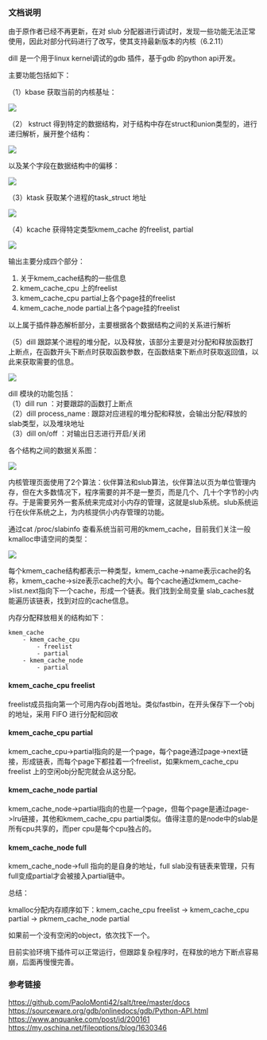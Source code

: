 ### 文档说明
由于原作者已经不再更新，在对 slub 分配器进行调试时，发现一些功能无法正常使用，因此对部分代码进行了改写，使其支持最新版本的内核（6.2.11）

dill 是一个用于linux kernel调试的gdb 插件，基于gdb 的python api开发。

主要功能包括如下：

（1）kbase 获取当前的内核基址：  

![](./image/2.jpg)

（2） kstruct 得到特定的数据结构，对于结构中存在struct和union类型的，进行递归解析，展开整个结构：

![](./image/3.jpg)

以及某个字段在数据结构中的偏移：

![](./image/4.jpg)

（3）ktask 获取某个进程的task_struct 地址 

![](./image/5.jpg)

（4）kcache 获得特定类型kmem_cache 的freelist, partial  

![](./image/8.jpg)

输出主要分成四个部分：

1. 关于kmem_cache结构的一些信息  
2. kmem_cache_cpu 上的freelist  
3. kmem_cache_cpu partial上各个page挂的freelist  
4. kmem_cache_node partial上各个page挂的freelist

以上属于插件静态解析部分，主要根据各个数据结构之间的关系进行解析  

（5）dill 跟踪某个进程的堆分配，以及释放，该部分主要是对分配和释放函数打上断点，在函数开头下断点时获取函数参数，在函数结束下断点时获取返回值，以此来获取需要的信息。

![](./image/7.jpg)

dill 模块的功能包括：  
（1）dill run ：对要跟踪的函数打上断点  
（2）dill process_name : 跟踪对应进程的堆分配和释放，会输出分配/释放的slab类型，以及堆块地址  
（3）dill on/off ：对输出日志进行开启/关闭  

各个结构之间的数据关系图：

![](./image/1.png)

内核管理页面使用了2个算法：伙伴算法和slub算法，伙伴算法以页为单位管理内存，但在大多数情况下，程序需要的并不是一整页，而是几个、几十个字节的小内存。于是需要另外一套系统来完成对小内存的管理，这就是slub系统。slub系统运行在伙伴系统之上，为内核提供小内存管理的功能。

通过cat /proc/slabinfo 查看系统当前可用的kmem_cache，目前我们关注一般kmalloc申请空间的类型：

![](./image/9.png)

每个kmem_cache结构都表示一种类型，kmem_cache->name表示cache的名称，kmem_cache->size表示cache的大小。每个cache通过kmem_cache->list.next指向下一个cache，形成一个链表。我们找到全局变量 slab_caches就能遍历该链表，找到对应的cache信息。

内存分配释放相关的结构如下：

```
kmem_cache
    - kmem_cache_cpu 
        - freelist
        - partial
    - kmem_cache_node
        - partial
```

#### kmem_cache_cpu freelist

freelist成员指向第一个可用内存obj首地址。类似fastbin，在开头保存下一个obj的地址，采用 FIFO 进行分配和回收

#### kmem_cache_cpu partial

kmem_cache_cpu->partial指向的是一个page，每个page通过page->next链接，形成链表，而每个page下都挂着一个freelist，如果kmem_cache_cpu freelist 上的空闲obj分配完就会从这分配。

#### kmem_cache_node partial

kmem_cache_node->partial指向的也是一个page，但每个page是通过page->lru链接，其他和kmem_cache_cpu partial类似。值得注意的是node中的slab是所有cpu共享的，而per cpu是每个cpu独占的。

#### kmem_cache_node full

kmem_cache_node->full 指向的是自身的地址，full slab没有链表来管理，只有full变成partial才会被接入partial链中。

总结：

kmalloc分配内存顺序如下：kmem_cache_cpu freelist -> kmem_cache_cpu partial -> pkmem_cache_node partial

如果前一个没有空闲的object，依次找下一个。

目前实验环境下插件可以正常运行，但跟踪复杂程序时，在释放的地方下断点容易崩，后面再慢慢完善。

### 参考链接

https://github.com/PaoloMonti42/salt/tree/master/docs  
https://sourceware.org/gdb/onlinedocs/gdb/Python-API.html  
https://www.anquanke.com/post/id/200161  
https://my.oschina.net/fileoptions/blog/1630346  

